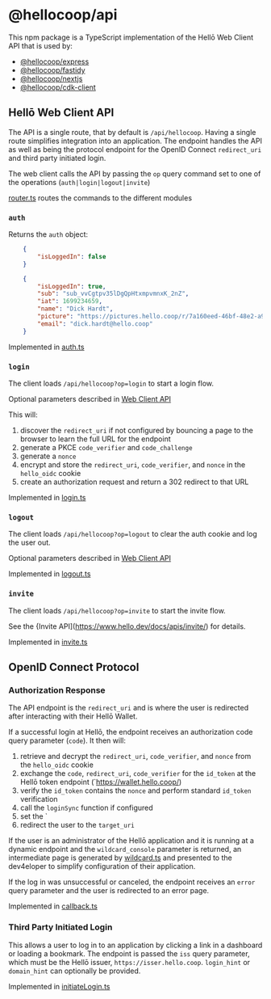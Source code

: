 # @hellocoop/api

This npm package is a TypeScript implementation of the Hellō Web Client API that is used by:
- [@hellocoop/express](https://www.npmjs.com/package/@hellocoop/express)
- [@hellocoop/fastidy](https://www.npmjs.com/package/@hellocoop/fastidy)
- [@hellocoop/nextjs](https://www.npmjs.com/package/@hellocoop/nextjs)
- [@hellocoop/cdk-client](https://www.npmjs.com/package/@hellocoop/cdk-client)


## Hellō Web Client API

The API is a single route, that by default is `/api/hellocoop`. Having a single route simplifies integration into an application. The endpoint handles the API as well as being the protocol endpoint for the OpenID Connect `redirect_uri` and third party initiated login. 

The web client calls the API by passing the `op` query command set to one of the operations (`auth|login|logout|invite`)

[router.ts](src/handlers/router.ts) routes the commands to the different modules

### `auth` 

Returns the `auth` object:

```json
    {
        "isLoggedIn": false
    }

    {
        "isLoggedIn": true,
        "sub": "sub_vvCgtpv35lDgQpHtxmpvmnxK_2nZ",
        "iat": 1699234659,
        "name": "Dick Hardt",
        "picture": "https://pictures.hello.coop/r/7a160eed-46bf-48e2-a909-161745535895.png",
        "email": "dick.hardt@hello.coop"
    }
```


Implemented in [auth.ts](src/handlers/auth.ts)

### `login`

The client loads `/api/hellocoop?op=login` to start a login flow. 

Optional parameters described in [Web Client API](https://www.hello.dev/docs/apis/web-client/#login)

This will: 

1. discover the `redirect_uri` if not configured by bouncing a page to the browser to learn the full URL for the endpoint
2. generate a PKCE `code_verifier` and `code_challenge`
3. generate a `nonce`
4. encrypt and store the `redirect_uri`, `code_verifier`, and `nonce` in the `hello_oidc` cookie
4. create an authorization request and return a 302 redirect to that URL

Implemented in [login.ts](src/handlers/login.ts)


### `logout` 

The client loads `/api/hellocoop?op=logout` to clear the auth cookie and log the user out.

Optional parameters described in [Web Client API](https://www.hello.dev/docs/apis/web-client/#logout)

Implemented in [logout.ts](src/handlers/logout.ts)


### `invite`

The client loads `/api/hellocoop?op=invite` to start the invite flow.

See the {Invite API](https://www.hello.dev/docs/apis/invite/) for details.

Implemented in [invite.ts](src/handlers/invite.ts)


## OpenID Connect Protocol 


### Authorization Response

The API endpoint is the `redirect_uri` and is where the user is redirected after interacting with their Hellō Wallet. 

If a successful login at Hellō, the endpoint receives an authorization code query parameter (`code`). It then will:

1. retrieve and decrypt the `redirect_uri`, `code_verifier`, and `nonce` from the `hello_oidc` cookie
2. exchange the `code`, `redirect_uri`, `code_verifier` for the `id_token` at the Hellō token endpoint (`https://wallet.hello.coop/)
3. verify the `id_token` contains the `nonce` and perform standard `id_token` verification
4. call the `loginSync` function if configured
5. set the `
6. redirect the user to the `target_uri`

If the user is an administrator of the Hellō application and it is running at a dynamic endpoint and the `wildcard_console` parameter is returned, 
an intermediate page is generated by [wildcard.ts](src/handlers/wildcard.ts) and presented to the dev4eloper to simplify configuration of their application.


If the log in was unsuccessful or canceled, the endpoint receives an `error` query parameter and the user is redirected to an error page.

Implemented in [callback.ts](src/handlers/callback.ts)


### Third Party Initiated Login

This allows a user to log in to an application by clicking a link in a dashboard or loading a bookmark. The endpoint is passed the `iss` query parameter, which must be the Hellō issuer, `https://isser.hello.coop`. `login_hint` or `domain_hint` can optionally be provided.

Implemented in [initiateLogin.ts](src/handlers/initiateLogin.ts)
